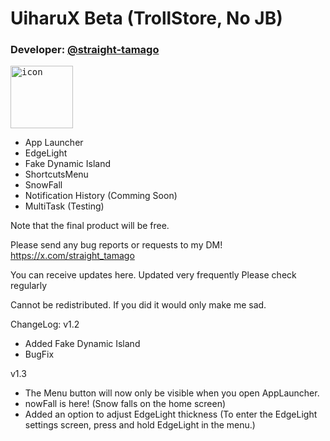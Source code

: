 # UiharuX Beta (TrollStore, No JB)
### Developer: [@straight-tamago](https://x.com/straight_tamago)

<kbd><img width="100" alt="icon" src="https://github.com/user-attachments/assets/d23304cf-aa6f-43cd-8c44-c6c66538dfb2"></kbd>

- App Launcher
- EdgeLight
- Fake Dynamic Island
- ShortcutsMenu
- SnowFall
- Notification History (Comming Soon)
- MultiTask (Testing)

Note that the final product will be free.

Please send any bug reports or requests to my DM!
https://x.com/straight_tamago

You can receive updates here.
Updated very frequently
Please check regularly

Cannot be redistributed.
If you did it would only make me sad.

ChangeLog:
v1.2
  - Added Fake Dynamic Island
  - BugFix

v1.3
  - The Menu button will now only be visible when you open AppLauncher.
  - nowFall is here! (Snow falls on the home screen)
  - Added an option to adjust EdgeLight thickness
    (To enter the EdgeLight settings screen, press and hold EdgeLight in the menu.)
